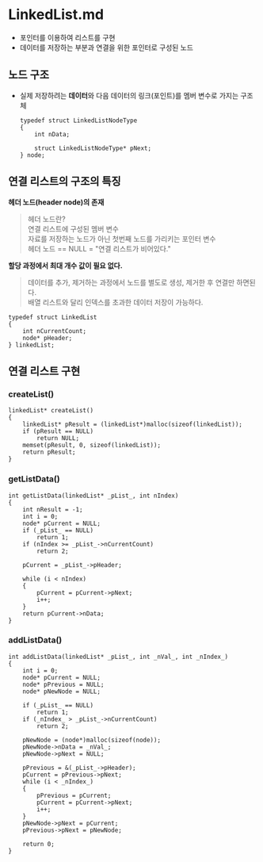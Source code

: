 # LinkedList.md
- 포인터를 이용하여 리스트를 구현
- 데이터를 저장하는 부분과 연결을 위한 포인터로 구성된 노드

## 노드 구조
  - 실제 저장하려는 **데이터**와 다음 데이터의 링크(포인트)를 멤버 변수로 가지는 구조체  

        typedef struct LinkedListNodeType
        {
            int nData;

            struct LinkedListNodeType* pNext; 
        } node;


## 연결 리스트의 구조의 특징
**헤더 노드(header node)의 존재**
> 헤더 노드란?  
> 연결 리스트에 구성된 멤버 변수  
> 자료를 저장하는 노드가 아닌 첫번째 노드를 가리키는 포인터 변수  
> 헤더 노드 == NULL = "연결 리스트가 비어있다."  

**할당 과정에서 최대 개수 값이 필요 없다.**  
> 데이터를 추가, 제거하는 과정에서 노드를 별도로 생성, 제거한 후 연결만 하면된다.  
> 배열 리스트와 달리 인덱스를 초과한 데이터 저장이 가능하다.  

    typedef struct LinkedList
    {
        int nCurrentCount;
        node* pHeader;
    } linkedList;


## 연결 리스트 구현  
### createList()
    linkedList* createList()
    {
        linkedList* pResult = (linkedList*)malloc(sizeof(linkedList));
        if (pResult == NULL)
            return NULL;
        memset(pResult, 0, sizeof(linkedList));
        return pResult;
    }  

### getListData()  
    int getListData(linkedList* _pList_, int nIndex)
    {
        int nResult = -1;
        int i = 0;
        node* pCurrent = NULL;
        if (_pList_ == NULL)
            return 1;
        if (nIndex >= _pList_->nCurrentCount)
            return 2;
        
        pCurrent = _pList_->pHeader;

        while (i < nIndex)
        {
            pCurrent = pCurrent->pNext;
            i++;
        }
        return pCurrent->nData;
    }

### addListData()  
    int addListData(linkedList* _pList_, int _nVal_, int _nIndex_)
    {
        int i = 0;
        node* pCurrent = NULL;
        node* pPrevious = NULL;
        node* pNewNode = NULL;

        if (_pList_ == NULL)
            return 1;
        if (_nIndex_ > _pList_->nCurrentCount)
            return 2;
        
        pNewNode = (node*)malloc(sizeof(node));
        pNewNode->nData = _nVal_;
        pNewNode->pNext = NULL;

        pPrevious = &(_pList_->pHeader);
        pCurrent = pPrevious->pNext;
        while (i < _nIndex_)
        {
            pPrevious = pCurrent;
            pCurrent = pCurrent->pNext;
            i++;
        }
        pNewNode->pNext = pCurrent;
        pPrevious->pNext = pNewNode;
        
        return 0;
    }